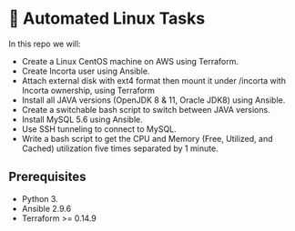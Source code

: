 # :penguin: Automated Linux Tasks
In this repo we will:
* Create a Linux CentOS machine on AWS using Terraform.
* Create Incorta user using Ansible.
* Attach external disk with ext4 format then mount it under /incorta with Incorta ownership, using Terraform
* Install all JAVA versions (OpenJDK 8 & 11, Oracle JDK8) using Ansible.
* Create a switchable bash script to switch between JAVA versions.
* Install MySQL 5.6 using Ansible.
* Use SSH tunneling to connect to MySQL.
* Write a bash script to get the CPU and Memory (Free, Utilized, and Cached) utilization five times separated by 1 minute.


## Prerequisites 
* Python 3. 
* Ansible 2.9.6
* Terraform >= 0.14.9
